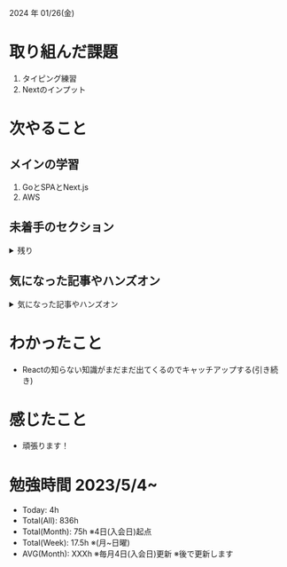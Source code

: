 
2024 年 01/26(金)

# 取り組んだ課題
1. タイピング練習
4. Nextのインプット
 
# 次やること

## メインの学習

1. GoとSPAとNext.js
2. AWS

## 未着手のセクション

<details>

<summary>残り</summary>

### インフラ側
* 継続的インテグレーション
* AWS初級
* デプロイ
* Terraform

### バックエンド(Go)　※着手中
* シングルページアプリケーション(教材は買った)

</details>

## 気になった記事やハンズオン

<details>

<summary>気になった記事やハンズオン</summary>

### Go
1. [古典学派的テストとGoで考える持続可能なアーキテクチャ入門](https://zenn.dev/jy8752/books/73769005e6afa9/viewer/chapter1)
2. [クリーンアーキテクチャ](https://nuits.jp/entry/easiest-clean-architecture-2019-09)
3. [Goにおけるメモリ管理の可視化](https://zenn.dev/kazu1029/articles/38ab3d99ef0de3)

### TS
1. [TypeChallenge](https://github.com/type-challenges/type-challenges/tree/main/questions/00004-easy-pick)

</details>

# わかったこと

* Reactの知らない知識がまだまだ出てくるのでキャッチアップする(引き続き)

# 感じたこと

* 頑張ります！

# 勉強時間 2023/5/4~

* Today: 4h
* Total(All): 836h　
* Total(Month): 75h ※4日(入会日)起点
* Total(Week): 17.5h ※(月~日曜)
* AVG(Month): XXXh ※毎月4日(入会日)更新 ※後で更新します
